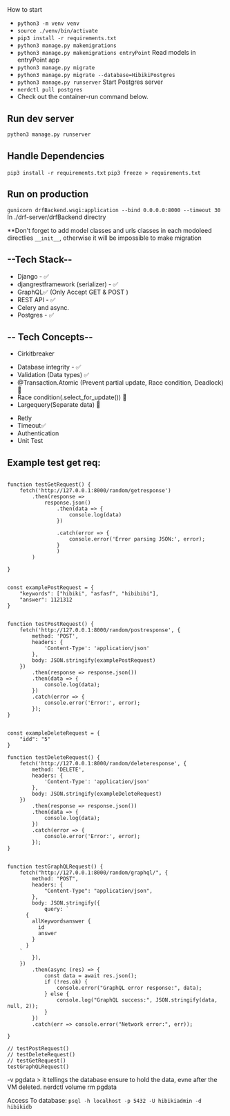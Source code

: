 ##
How to start
- `python3 -m venv venv`
- `source ./venv/bin/activate`
- `pip3 install -r requirements.txt`
- `python3 manage.py makemigrations`
- `python3 manage.py makemigrations entryPoint` Read models in entryPoint app
- `python3 manage.py migrate`
- `python3 manage.py migrate --database=HibikiPostgres`
- `python3 manage.py runserver`
Start Postgres server
- `nerdctl pull postgres`
- Check out the container-run command below.



## Run dev server
`python3 manage.py runserver`

## Handle Dependencies
`pip3 install -r requirements.txt`
`pip3 freeze > requirements.txt`


## Run on production
`gunicorn drfBackend.wsgi:application --bind 0.0.0.0:8000 --timeout 30`
In ./drf-server/drfBackend directry

**Don't forget to add model classes and urls classes in each modoleed directlies `__init__`, otherwise it will be impossible to make migration


## --Tech Stack--
* Django - ✅
* djangrestframework (serializer) - ✅
* GraphQL✅ (Only Accept GET & POST )
* REST API - ✅
* Celery and async.
* Postgres - ✅

## -- Tech Concepts--
* Cirkitbreaker
- Database integrity - ✅ 
 - Validation (Data types) ✅
 - @Transaction.Atomic (Prevent partial update, Race condition, Deadlock) 🚫
 - Race condition(.select_for_update()) 🚫
 - Largequery(Separate data) 🚫
* Retly
* Timeout✅
* Authentication
* Unit Test


## Example test get req:
```

function testGetRequest() {
    fetch('http://127.0.0.1:8000/random/getresponse')
        .then(response =>
            response.json()
                .then(data => {
                    console.log(data)
                })

                .catch(error => {
                    console.error('Error parsing JSON:', error);
                }
                )
        )

}


const examplePostRequest = {
    "keywords": ["hibiki", "asfasf", "hibibibi"],
    "answer": 1121312
}


function testPostRequest() {
    fetch('http://127.0.0.1:8000/random/postresponse', {
        method: 'POST',
        headers: {
            'Content-Type': 'application/json'
        },
        body: JSON.stringify(examplePostRequest)
    })
        .then(response => response.json())
        .then(data => {
            console.log(data);
        })
        .catch(error => {
            console.error('Error:', error);
        });
}


const exampleDeleteRequest = {
    "idd": "5"
}

function testDeleteRequest() {
    fetch('http://127.0.0.1:8000/random/deleteresponse', {
        method: 'DELETE',
        headers: {
            'Content-Type': 'application/json'
        },
        body: JSON.stringify(exampleDeleteRequest)
    })
        .then(response => response.json())
        .then(data => {
            console.log(data);
        })
        .catch(error => {
            console.error('Error:', error);
        });
}


function testGraphQLRequest() {
    fetch("http://127.0.0.1:8000/random/graphql/", {
        method: "POST",
        headers: {
            "Content-Type": "application/json",
        },
        body: JSON.stringify({
            query: `
      {
        allKeywordsanswer {
          id
          answer
        }
      }
    `
        }),
    })
        .then(async (res) => {
            const data = await res.json();
            if (!res.ok) {
                console.error("GraphQL error response:", data);
            } else {
                console.log("GraphQL success:", JSON.stringify(data, null, 2));
            }
        })
        .catch(err => console.error("Network error:", err));

}

// testPostRequest()
// testDeleteRequest()
// testGetRequest()
testGraphQLRequest()
```

-v pgdata > it tellings the database ensure to hold the data, evne after the VM deleted.
nerdctl volume rm pgdata

Access To database:
`psql -h localhost -p 5432 -U hibikiadmin -d hibikidb`